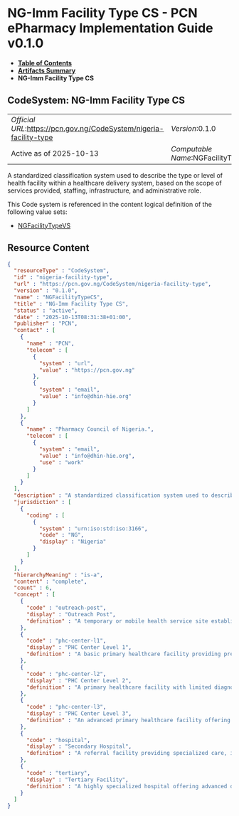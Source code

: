 # NG-Imm Facility Type CS - PCN ePharmacy Implementation Guide v0.1.0

* [**Table of Contents**](toc.md)
* [**Artifacts Summary**](artifacts.md)
* **NG-Imm Facility Type CS**

## CodeSystem: NG-Imm Facility Type CS 

| | |
| :--- | :--- |
| *Official URL*:https://pcn.gov.ng/CodeSystem/nigeria-facility-type | *Version*:0.1.0 |
| Active as of 2025-10-13 | *Computable Name*:NGFacilityTypeCS |

 
A standardized classification system used to describe the type or level of health facility within a healthcare delivery system, based on the scope of services provided, staffing, infrastructure, and administrative role. 

 This Code system is referenced in the content logical definition of the following value sets: 

* [NGFacilityTypeVS](ValueSet-nigeria-facility-types.md)



## Resource Content

```json
{
  "resourceType" : "CodeSystem",
  "id" : "nigeria-facility-type",
  "url" : "https://pcn.gov.ng/CodeSystem/nigeria-facility-type",
  "version" : "0.1.0",
  "name" : "NGFacilityTypeCS",
  "title" : "NG-Imm Facility Type CS",
  "status" : "active",
  "date" : "2025-10-13T08:31:38+01:00",
  "publisher" : "PCN",
  "contact" : [
    {
      "name" : "PCN",
      "telecom" : [
        {
          "system" : "url",
          "value" : "https://pcn.gov.ng"
        },
        {
          "system" : "email",
          "value" : "info@dhin-hie.org"
        }
      ]
    },
    {
      "name" : "Pharmacy Council of Nigeria.",
      "telecom" : [
        {
          "system" : "email",
          "value" : "info@dhin-hie.org",
          "use" : "work"
        }
      ]
    }
  ],
  "description" : "A standardized classification system used to describe the type or level of health facility within a healthcare delivery system, based on the scope of services provided, staffing, infrastructure, and administrative role.",
  "jurisdiction" : [
    {
      "coding" : [
        {
          "system" : "urn:iso:std:iso:3166",
          "code" : "NG",
          "display" : "Nigeria"
        }
      ]
    }
  ],
  "hierarchyMeaning" : "is-a",
  "content" : "complete",
  "count" : 6,
  "concept" : [
    {
      "code" : "outreach-post",
      "display" : "Outreach Post",
      "definition" : "A temporary or mobile health service site established to deliver essential healthcare to underserved or remote populations."
    },
    {
      "code" : "phc-center-l1",
      "display" : "PHC Center Level 1",
      "definition" : "A basic primary healthcare facility providing preventive and promotive services, often staffed by community health workers."
    },
    {
      "code" : "phc-center-l2",
      "display" : "PHC Center Level 2",
      "definition" : "A primary healthcare facility with limited diagnostic and treatment services, typically staffed by nurses, CHEWs, or junior medical personnel."
    },
    {
      "code" : "phc-center-l3",
      "display" : "PHC Center Level 3",
      "definition" : "An advanced primary healthcare facility offering comprehensive outpatient care, minor/light procedures, and referral support, often with a resident medical officer."
    },
    {
      "code" : "hospital",
      "display" : "Secondary Hospital",
      "definition" : "A referral facility providing specialized care, inpatient services, and emergency response, staffed by medical officers and specialists."
    },
    {
      "code" : "tertiary",
      "display" : "Tertiary Facility",
      "definition" : "A highly specialized hospital offering advanced diagnostic, therapeutic, and surgical care, often affiliated with teaching or research institutions."
    }
  ]
}

```
